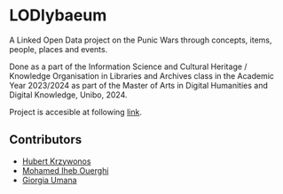 # LODlybaeum

A Linked Open Data project on the Punic Wars through concepts, items, people, places and events.

Done as a part of the Information Science and Cultural Heritage / Knowledge Organisation in Libraries and Archives class in the Academic Year 2023/2024 as part of the Master of Arts in Digital Humanities and Digital Knowledge, Unibo, 2024.

Project is accesible at following [link](https://lodlybaeum.github.io).

## Contributors
- [Hubert Krzywonos](https://github.com/krzywonos)
- [Mohamed Iheb Ouerghi](https://github.com/ThIheb)
- [Giorgia Umana](https://github.com/JO-U)